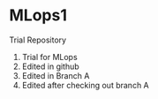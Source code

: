 # MLops1

Trial Repository

1. Trial for MLops
2. Edited in github
3. Edited in Branch A
4. Edited after checking out branch A